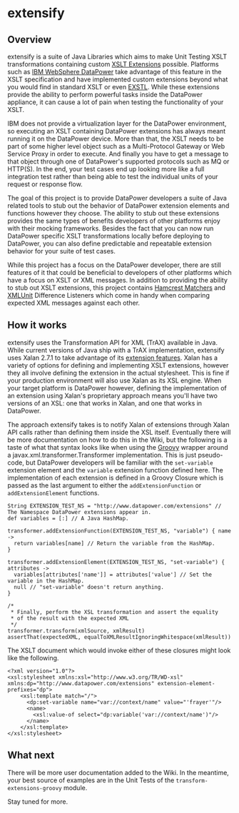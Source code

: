 extensify
=========

Overview
--------

extensify is a suite of Java Libraries which aims to make Unit Testing XSLT transformations
containing custom [XSLT Extensions](http://www.w3.org/TR/xslt#extension) possible. Platforms such as
[IBM WebSphere DataPower](http://www-01.ibm.com/software/integration/datapower/) take advantage of
this feature in the XSLT specification and have implemented custom extensions beyond what you would
find in standard XSLT or even [EXSTL](http://www.exslt.org/). While these extensions provide the
ability to perform powerful tasks inside the DataPower appliance, it can cause a lot of pain when
testing the functionality of your XSLT.

IBM does not provide a virtualization layer for the DataPower environment, so executing an XSLT
containing DataPower extensions has always meant running it on the DataPower device. More than that,
the XSLT needs to be part of some higher level object such as a Multi-Protocol Gateway or Web
Service Proxy in order to execute. And finally you have to get a message to that object through one
of DataPower's supported protocols such as MQ or HTTP(S). In the end, your test cases end up looking
more like a full integration test rather than being able to test the individual units of your
request or response flow.

The goal of this project is to provide DataPower developers a suite of Java related tools to stub
out the behavior of DataPower extension elements and functions however they choose. The ability to
stub out these extensions provides the same types of benefits developers of other platforms enjoy
with their mocking frameworks. Besides the fact that you can now run DataPower specific XSLT
transformations locally before deploying to DataPower, you can also define predictable and
repeatable extension behavior for your suite of test cases.

While this project has a focus on the DataPower developer, there are still features of it that could
be beneficial to developers of other platforms which have a focus on XSLT or XML messages. In
addition to providing the ability to stub out XSLT extensions, this project contains [Hamcrest
Matchers](http://code.google.com/p/hamcrest/) and [XMLUnit](http://xmlunit.sourceforge.net/)
Difference Listeners which come in handy when comparing expected XML messages against each other.

How it works
------------

extensify uses the Transformation API for XML (TrAX) available in Java. While current versions of
Java ship with a TrAX implementation, extensify uses Xalan 2.7.1 to take advantage of its [extension
features](http://xml.apache.org/xalan-j/extensions.html). Xalan has a variety of options for
defining and implementing XSLT extensions, however they all involve defining the extension in the
actual stylesheet. This is fine if your production environment will also use Xalan as its XSL
engine. When your target platform is DataPower however, defining the implementation of an extension
using Xalan's proprietary approach means you'll have two versions of an XSL: one that works in
Xalan, and one that works in DataPower.

The approach extensify takes is to notify Xalan of extensions through Xalan API calls rather than
defining them inside the XSL itself. Eventually there will be more documentation on how to do this
in the Wiki, but the following is a taste of what that syntax looks like when using the
[Groovy](http://groovy.codehaus.org/) wrapper around a javax.xml.transformer.Transformer
implementation. This is just pseudo-code, but DataPower developers will be familiar with the
`set-variable` extension element and the `variable` extension function defined here. The
implementation of each extension is defined in a Groovy Closure which is passed as the last argument
to either the `addExtensionFunction` or `addExtensionElement` functions.

    String EXTENSION_TEST_NS = "http://www.datapower.com/extensions" // The Namespace DataPower extensions appear in.
    def variables = [:] // A Java HashMap.

    transformer.addExtensionFunction(EXTENSION_TEST_NS, "variable") { name ->
      return variables[name] // Return the variable from the HashMap.
    }

    transformer.addExtensionElement(EXTENSION_TEST_NS, "set-variable") { attributes ->
      variables[attributes['name']] = attributes['value'] // Set the variable in the HashMap.
      null // "set-variable" doesn't return anything.
    }

    /*
     * Finally, perform the XSL transformation and assert the equality
     * of the result with the expected XML
     */
    transformer.transform(xmlSource, xmlResult)
    assertThat(expectedXML, equalToXMLResultIgnoringWhitespace(xmlResult))

The XSLT document which would invoke either of these closures might look like the following.

    <?xml version="1.0"?>
    <xsl:stylesheet xmlns:xsl="http://www.w3.org/TR/WD-xsl" xmlns:dp="http://www.datapower.com/extensions" extension-element-prefixes="dp">
    	<xsl:template match="/">
    	  <dp:set-variable name="var://context/name" value="'frayer'"/>
    	  <name>
    	    <xsl:value-of select="dp:variable('var://context/name')"/>
    	  </name>
    	</xsl:template>
    </xsl:stylesheet>

What next
---------

There will be more user documentation added to the Wiki. In the meantime, your best source of
examples are in the Unit Tests of the `transform-extensions-groovy` module.

Stay tuned for more.

